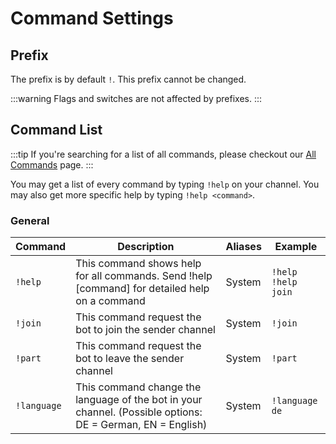 # Command Settings

## Prefix

The prefix is by default `!`. This prefix cannot be changed. 

:::warning
Flags and switches are not affected by prefixes.
:::

## Command List

:::tip
If you're searching for a list of all commands, please checkout our [All Commands](all-commands.md) page.
:::

You may get a list of every command by typing `!help` on your channel.
You may also get more specific help by typing `!help <command>`.

### General

| Command     | Description                                                                                                | Aliases | Example                  |
|-------------|------------------------------------------------------------------------------------------------------------|---------|--------------------------|
| `!help`     | This command shows help for all commands. Send !help [command] for detailed help on a command              | System  | `!help`<br/>`!help join` |
| `!join`     | This command request the bot to join the sender channel                                                    | System  | `!join`                  |
| `!part`     | This command request the bot to leave the sender channel                                                   | System  | `!part`                  |
| `!language` | This command change the language of the bot in your channel. (Possible options: DE = German, EN = English) | System  | `!language de`           |

